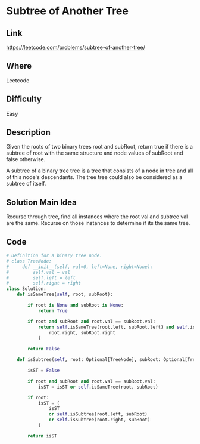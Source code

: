 # Subtree of Another Tree

## Link

https://leetcode.com/problems/subtree-of-another-tree/

## Where

Leetcode

## Difficulty

Easy

## Description

Given the roots of two binary trees root and subRoot, return true if there is a subtree of root with the same structure and node values of subRoot and false otherwise.

A subtree of a binary tree tree is a tree that consists of a node in tree and all of this node's descendants. The tree tree could also be considered as a subtree of itself.

## Solution Main Idea

Recurse through tree, find all instances where the root val and subtree val are the same. Recurse on those instances to determine if its the same tree.


## Code

```python
# Definition for a binary tree node.
# class TreeNode:
#     def __init__(self, val=0, left=None, right=None):
#         self.val = val
#         self.left = left
#         self.right = right
class Solution:
    def isSameTree(self, root, subRoot):

        if root is None and subRoot is None:
            return True

        if root and subRoot and root.val == subRoot.val:
            return self.isSameTree(root.left, subRoot.left) and self.isSameTree(
                root.right, subRoot.right
            )

        return False

    def isSubtree(self, root: Optional[TreeNode], subRoot: Optional[TreeNode]) -> bool:

        isST = False

        if root and subRoot and root.val == subRoot.val:
            isST = isST or self.isSameTree(root, subRoot)

        if root:
            isST = (
                isST
                or self.isSubtree(root.left, subRoot)
                or self.isSubtree(root.right, subRoot)
            )

        return isST

```
